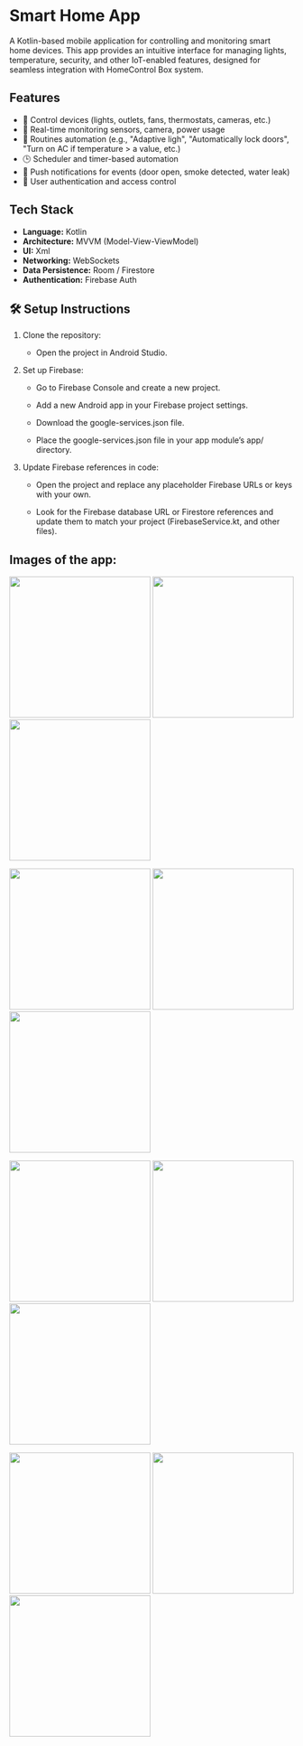 # Smart Home App

A Kotlin-based mobile application for controlling and monitoring smart home devices. This app provides an intuitive interface for managing lights,
temperature, security, and other IoT-enabled features, designed for seamless integration with HomeControl Box system.

## Features

- 🔌 Control devices (lights, outlets, fans, thermostats, cameras, etc.)
- 📡 Real-time monitoring sensors, camera, power usage
- 🧠 Routines automation (e.g., "Adaptive ligh", "Automatically lock doors", "Turn on AC if temperature > a value, etc.)
- 🕒 Scheduler and timer-based automation
- 🔔 Push notifications for events (door open, smoke detected, water leak)
- 👤 User authentication and access control

## Tech Stack

- **Language:** Kotlin
- **Architecture:** MVVM (Model-View-ViewModel)
- **UI:** Xml
- **Networking:**  WebSockets
- **Data Persistence:** Room / Firestore
- **Authentication:** Firebase Auth

## 🛠️ Setup Instructions

1. Clone the repository:

    - Open the project in Android Studio.

2. Set up Firebase:

    - Go to Firebase Console and create a new project.

    - Add a new Android app in your Firebase project settings.

    - Download the google-services.json file.

    - Place the google-services.json file in your app module’s app/ directory.

3. Update Firebase references in code:

    - Open the project and replace any placeholder Firebase URLs or keys with your own.

    - Look for the Firebase database URL or Firestore references and update them to match your project (FirebaseService.kt, and other files).


## Images of the app:

<p>
  <img src="images/img1.jpeg" width="250" />
  <img src="images/img2.jpeg" width="250" />
  <img src="images/img3.jpeg" width="250" />
</p>

<p>
  <img src="images/img4.jpeg" width="250" />
  <img src="images/img5.jpeg" width="250" />
  <img src="images/img6.jpeg" width="250" />
</p>

<p>
  <img src="images/img7.jpeg" width="250" />
  <img src="images/img8.jpeg" width="250" />
  <img src="images/img9.jpeg" width="250" />
</p>

<p>
  <img src="images/img10.jpeg" width="250" />
  <img src="images/img11.jpeg" width="250" />
  <img src="images/img12.jpeg" width="250" />
</p>


